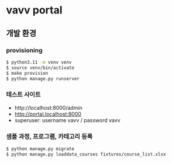 # vavv portal

## 개발 환경

### provisioning

```bash
$ python3.11 -m venv venv
$ source venv/bin/activate
$ make provision
$ python manage.py runserver
```

### 테스트 사이트

- http://localhost:8000/admin
- http://portal.localhost:8000
- superuser: username vavv / password vavv

### 샘플 과정, 프로그램, 카테고리 등록

```bash
$ python manage.py migrate
$ python manage.py loaddata_courses fixtures/course_list.xlsx
```
